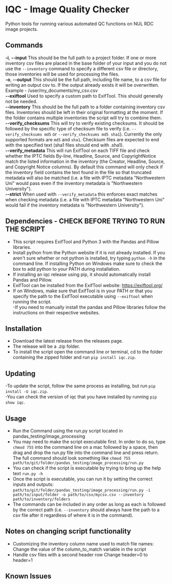 # IQC - Image Quality Checker <br/>
Python tools for running various automated QC functions on NUL RDC image projects. <br/>

## Commands <br/>
**-i**, **--input**   This should be the full path to a project folder. If one or more inventory csv files are placed in the base folder of your input and you do not use the `--inventory` command to specify a different csv file or directory, those inventories will be used for processing the files. <br/>
**-o**, **--output**   This should be the full path, including file name, to a csv file for writing an output csv to. If the output already exists it will be overwritten. Example - /user/my_documents/my_csv.csv <br/>
**--exiftool**  Used to specify a custom path to ExifTool. This should generally not be needed. <br/>
**--inventory**   This should be the full path to a folder containing inventory csv files. Inventories should be left in their original formatting at the moment. If the folder contains multiple inventories the script will try to combine them. <br/>
**--verify_checksums**  This will try to verify existing checksums. It should be followed by the specific type of checksum file to verify (i.e. `--verify_checksums md5` or `--verify_checksums md5 sha1`). Currently the only supported formats are `md5` and `sha1`. Checksum files are expected to end with the specified text (sha1 files should end with .sha1). <br/>
**--verify_metadata**  This will run ExifTool on each TIFF file and check whether the IPTC fields By-line, Headline, Source, and CopyrightNotice match the listed information in the inventory (the Creator, Headline, Source, and Copyright Notice columns). By default this command will only check if the inventory field contains the text found in the file so that truncated metadata will also be matched (i.e. a file with IPTC metadata "Northwestern Uni" would pass even if the inventory metadata is "Northwestern University"). <br/>
**--strict**  When used with `--verify_metadata` this enforces exact matches when checking metadata (i.e. a file with IPTC metadata "Northwestern Uni" would fail if the inventory metadata is "Northwestern University"). <br/>

## Dependencies - CHECK BEFORE TRYING TO RUN THE SCRIPT <br/>
- This script requires ExifTool and Python 3 with the Pandas and Pillow libraries. <br/>
- Install python from the Python website if it is not already installed. If you aren't sure whether or not python is installed, try typing `python -h` in the command line. If installing Python on Windows make sure to check the box to add python to your PATH during installation. <br/>
- If installing an iqc release using pip, it should automatically install Pandas and Pillow. <br/>
- ExifTool can be installed from the ExifTool website: https://exiftool.org/ <br/>
- If on Windows, make sure that ExifTool is in your PATH or that you specify the path to the ExifTool executable using `--exiftool` when running the script. <br/>
-If you need to manually install the pandas and Pillow libraries follow the instructions on their respective websites. <br/>


## Installation <br/>
- Download the latest release from the releases page. <br/>
- The release will be a .zip folder. <br/>
- To install the script open the command line or terminal, cd to the folder containing the zipped folder and run `pip install iqc.zip`. <br/>

## Updating <br/>
-To update the script, follow the same process as installing, but run `pip install -U iqc.zip`. <br/>
-You can check the version of iqc that you have installed by running `pip show iqc`. <br/>

## Usage <br/>
- Run the Command using the run.py script located in pandas_testing/image_processing <br/>
- You may need to make the script executable first. In order to do so, type `chmod 755` into the command line on a mac followed by a space, then drag and drop the run.py file into the command line and press return. The full command should look something like `chmod 755 path/to/git/folder/pandas_testing/image_processing/run.py` <br/>
- You can check if the script is executable by trying to bring up the help text `run.py -h` <br/>
- Once the script is executable, you can run it by setting the correct inputs and outputs: `path/to/git/folder/pandas_testing/image_processing/run.py -i path/to/input/folder -o path/to/csv/mycsv.csv --inventory path/to/inventory/folders` <br/>
- The commands can be included in any order as long as each is followed by the correct path (i.e. `--inventory` should always have the path to a csv file after it regardless of where it is in the command). <br/>

## Notes on changing script functionality <br/>
- Customizing the inventory column name used to match file names: Change the value of the column_to_match variable in the script <br/>
- Handle csv files with a second header row Change header=0 to header=1 <br/>

## Known Issues <br/>
